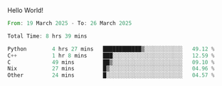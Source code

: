 Hello World!

<!--START_SECTION:waka-->

```rust
From: 19 March 2025 - To: 26 March 2025

Total Time: 8 hrs 39 mins

Python        4 hrs 27 mins   ████████████▒░░░░░░░░░░░░   49.12 %
C++           1 hr 8 mins     ███░░░░░░░░░░░░░░░░░░░░░░   12.59 %
C             49 mins         ██▒░░░░░░░░░░░░░░░░░░░░░░   09.10 %
Nix           27 mins         █▒░░░░░░░░░░░░░░░░░░░░░░░   04.96 %
Other         24 mins         █░░░░░░░░░░░░░░░░░░░░░░░░   04.57 %
```

<!--END_SECTION:waka-->
